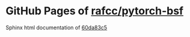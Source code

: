 GitHub Pages of [rafcc/pytorch-bsf](https://github.com/rafcc/pytorch-bsf.git)
===
Sphinx html documentation of [60da83c5](https://github.com/rafcc/pytorch-bsf/tree/60da83c561265e30d4106f7ba5e3c34f75a337b5)
